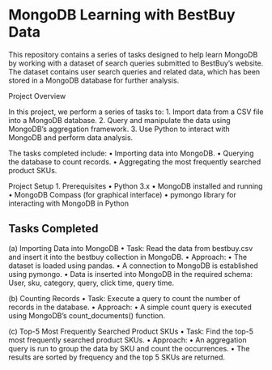 

# MongoDB Learning with BestBuy Data

This repository contains a series of tasks designed to help learn MongoDB by working with a dataset of search queries submitted to BestBuy’s website. The dataset contains user search queries and related data, which has been stored in a MongoDB database for further analysis.

Project Overview

In this project, we perform a series of tasks to:
	1.	Import data from a CSV file into a MongoDB database.
	2.	Query and manipulate the data using MongoDB’s aggregation framework.
	3.	Use Python to interact with MongoDB and perform data analysis.

The tasks completed include:
	•	Importing data into MongoDB.
	•	Querying the database to count records.
	•	Aggregating the most frequently searched product SKUs.

Project Setup
	1.	Prerequisites
	•	Python 3.x
	•	MongoDB installed and running
	•	MongoDB Compass (for graphical interface)
	•	pymongo library for interacting with MongoDB in Python

## Tasks Completed

(a) Importing Data into MongoDB
	•	Task: Read the data from bestbuy.csv and insert it into the bestbuy collection in MongoDB.
	•	Approach:
	•	The dataset is loaded using pandas.
	•	A connection to MongoDB is established using pymongo.
	•	Data is inserted into MongoDB in the required schema: User, sku, category, query, click time, query time.

(b) Counting Records
	•	Task: Execute a query to count the number of records in the database.
	•	Approach:
	•	A simple count query is executed using MongoDB’s count_documents() function.

(c) Top-5 Most Frequently Searched Product SKUs
	•	Task: Find the top-5 most frequently searched product SKUs.
	•	Approach:
	•	An aggregation query is run to group the data by SKU and count the occurrences.
	•	The results are sorted by frequency and the top 5 SKUs are returned.


